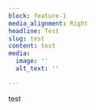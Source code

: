 ```yaml
---
block: feature-1
media_alignment: Right
headline: Test
slug: test
content: test
media:
  image: ''
  alt_text: ''

---
```

test
